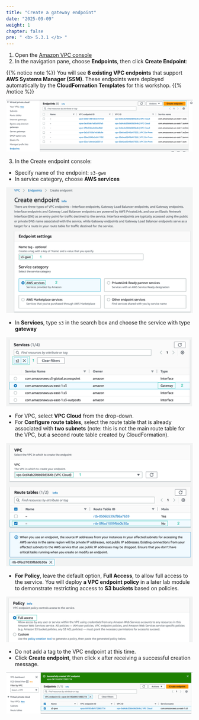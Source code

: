 ```yaml
---
title: "Create a gateway endpoint"
date: "2025-09-09"
weight: 1
chapter: false
pre: " <b> 5.3.1 </b> "
---
```


1. Open the [Amazon VPC console](https://us-east-1.console.aws.amazon.com/vpc/home?region=us-east-1#Home:)
2. In the navigation pane, choose **Endpoints**, then click **Create Endpoint**:

{{% notice note %}}
You will see **6 existing VPC endpoints** that support **AWS Systems Manager (SSM)**. These endpoints were deployed automatically by the **CloudFormation Templates** for this workshop.
{{% /notice %}}

![endpoint](/images/5-Workshop/5.3-S3-vpc/endpoints.png)

3. In the Create endpoint console:

- Specify name of the endpoint: `s3-gwe`
- In service category, choose **AWS services**

![endpoint](/images/5-Workshop/5.3-S3-vpc/create-s3-gwe1.png)

- In **Services**, type `s3` in the search box and choose the service with type **gateway**

![endpoint](/images/5-Workshop/5.3-S3-vpc/services.png)

- For VPC, select **VPC Cloud** from the drop-down.
- For **Configure route tables**, select the route table that is already associated with **two subnets** (note: this is not the main route table for the VPC, but a second route table created by CloudFormation).

![endpoint](/images/5-Workshop/5.3-S3-vpc/vpc.png)

- **For Policy**, leave the default option, **Full Access**, to allow full access to the service. You will deploy **a VPC endpoint policy** in a later lab module to demonstrate restricting access to **S3 buckets** based on policies.

![endpoint](/images/5-Workshop/5.3-S3-vpc/policy.png)

- Do not add a tag to the VPC endpoint at this time.
- Click **Create endpoint**, then click x after receiving a successful creation message.

![endpoint](/images/5-Workshop/5.3-S3-vpc/complete.png)
